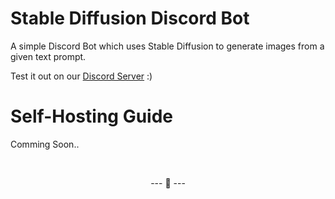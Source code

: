 # Stable Diffusion Discord Bot
A simple Discord Bot which uses Stable Diffusion to generate images from a given text prompt.

Test it out on our [Discord Server](https://discord.gg/69Q7CuZKKb) :)

# Self-Hosting Guide

Comming Soon..

<br>
<p align='center'>
--- 🙂 ---
</p>


<!-- ----------------------------------------------------- -->

<!--
# HuggingFace Space Configuration

---
title: Stable Diffusion Discord Bot
emoji: 🐢
colorFrom: blue
colorTo: red
sdk: docker
pinned: false
license: mit
---

Check out the configuration reference at https://huggingface.co/docs/hub/spaces-config-reference
-->